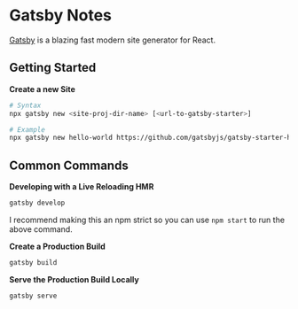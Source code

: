 # Gatsby Notes

[Gatsby] is a blazing fast modern site generator for React.


## Getting Started

**Create a new Site**

```sh
# Syntax
npx gatsby new <site-proj-dir-name> [<url-to-gatsby-starter>]

# Example
npx gatsby new hello-world https://github.com/gatsbyjs/gatsby-starter-hello-world
```


## Common Commands

**Developing with a Live Reloading HMR**

```sh
gatsby develop
```

I recommend making this an npm strict so you can use `npm start` to run the above command.

**Create a Production Build**

```sh
gatsby build
```

**Serve the Production Build Locally**

```sh
gatsby serve
```



[gatsby]: https://www.gatsbyjs.org/
